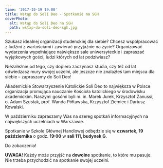 ```yaml
---
time: '2017-10-19 19:00'
title: Wstąp do Soli Deo - Spotkanie na SGH
coverPhoto:
  alt: Wstąp do Soli Deo na SGH
  path: wstap-do-soli-deo-sgh.jpg
---
```

Szukasz idealnej organizacji studenckiej dla siebie?
Chcesz współpracować z ludźmi z wartościami i zawierać przyjaźnie na życie? Organizować wydarzenia wypełniające największe sale uniwersyteckie i zapraszać wyjątkowych gości, ludzi których od lat podziwiasz? 

Niezależnie od tego, czy dopiero zaczynasz studia, czy też od lat odwiedzasz mury swojej uczelni, ale jeszcze nie znalazłeś tam miejsca dla siebie – zapraszamy do Soli Deo!

Akademickie Stowarzyszenie Katolickie Soli Deo to największa w Polsce organizacja promująca nauczanie Kościoła katolickiego w środowisku akademickim. Naszymi gośćmi byli m. in. Marek Jurek, Krzysztof Zanussi, o. Adam Szustak, prof. Wanda Półtawska, Krzysztof Ziemiec i Dariusz Kowalski. 

W październiku zapraszamy Was na szereg spotkań informacyjnych na największych uczelniach w Warszawie. 

Spotkanie w Szkole Głównej Handlowej odbędzie się w **czwartek, 19 października** o godz. **19:00** w **sali 111, budynek G**.

Do zobaczenia!

**UWAGA!** Każdy może przyjść na **dowolne** spotkanie, to które mu pasuje. Nie trzeba przychodzić na spotkanie swojej uczelni.